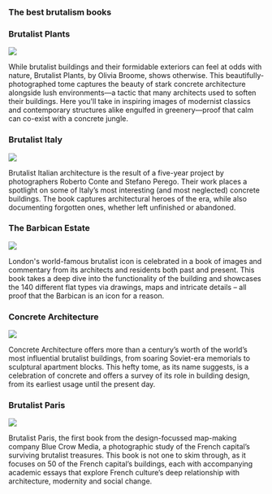 ###  The best brutalism books

###  Brutalist Plants
<img src="https://cdn.mos.cms.futurecdn.net/BgYQUB6A4x8Hqc4oDtn6aj-1024-80.jpg.webp"/>

While brutalist buildings and their formidable exteriors can feel at odds with nature, Brutalist Plants, by Olivia Broome, shows otherwise. This beautifully-photographed tome captures the beauty of stark concrete architecture alongside lush environments—a tactic that many architects used to soften their buildings. Here you'll take in inspiring images of modernist classics and contemporary structures alike engulfed in greenery—proof that calm can co-exist with a concrete jungle.

###  Brutalist Italy
<img src="https://cdn.mos.cms.futurecdn.net/BDdmepHTieYbeuiyYqWFvG-1024-80.jpg.webp"/>

Brutalist Italian architecture is the result of a five-year project by photographers Roberto Conte and Stefano Perego. Their work places a spotlight on some of Italy’s most interesting (and most neglected) concrete buildings. The book captures architectural heroes of the era, while also documenting forgotten ones, whether left unfinished or abandoned.

###  The Barbican Estate
<img src="https://cdn.mos.cms.futurecdn.net/2XYgYpaBux9PmtktB9quDb-1024-80.png.webp"/>

London's world-famous brutalist icon is celebrated in a book of images and commentary from its architects and residents both past and present. This book takes a deep dive into the functionality of the building and showcases the 140 different flat types via drawings, maps and intricate details – all proof that the Barbican is an icon for a reason.

###  Concrete Architecture
<img src="https://cdn.mos.cms.futurecdn.net/8fcarowaJT34cuFFHah2dT-1024-80.jpg.webp"/>

Concrete Architecture offers more than a century’s worth of the world’s most influential brutalist buildings, from soaring Soviet-era memorials to sculptural apartment blocks. This hefty tome, as its name suggests, is a celebration of concrete and offers a survey of its role in building design, from its earliest usage until the present day.

###  Brutalist Paris
<img src="https://cdn.mos.cms.futurecdn.net/NCCwoF8mC4tFb3d377TZrG-1024-80.jpg.webp"/>

Brutalist Paris, the first book from the design-focussed map-making company Blue Crow Media, a photographic study of the French capital’s surviving brutalist treasures. This book is not one to skim through, as it focuses on 50 of the French capital’s buildings, each with accompanying academic essays that explore French culture’s deep relationship with architecture, modernity and social change.
